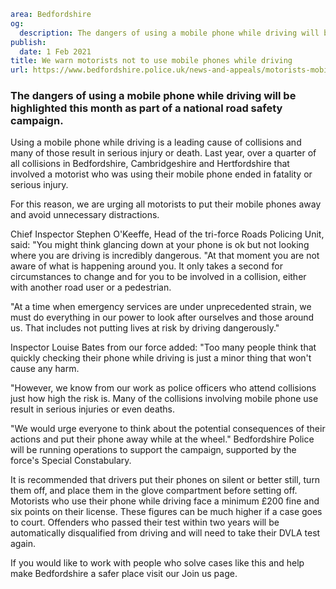 ```yaml
area: Bedfordshire
og:
  description: The dangers of using a mobile phone while driving will be highlighted this month as part of a national road safety campaign.
publish:
  date: 1 Feb 2021
title: We warn motorists not to use mobile phones while driving
url: https://www.bedfordshire.police.uk/news-and-appeals/motorists-mobile-phones-driving
```

### The dangers of using a mobile phone while driving will be highlighted this month as part of a national road safety campaign.

Using a mobile phone while driving is a leading cause of collisions and many of those result in serious injury or death. Last year, over a quarter of all collisions in Bedfordshire, Cambridgeshire and Hertfordshire that involved a motorist who was using their mobile phone ended in fatality or serious injury.

For this reason, we are urging all motorists to put their mobile phones away and avoid unnecessary distractions.

Chief Inspector Stephen O'Keeffe, Head of the tri-force Roads Policing Unit, said: "You might think glancing down at your phone is ok but not looking where you are driving is incredibly dangerous. "At that moment you are not aware of what is happening around you. It only takes a second for circumstances to change and for you to be involved in a collision, either with another road user or a pedestrian.

"At a time when emergency services are under unprecedented strain, we must do everything in our power to look after ourselves and those around us. That includes not putting lives at risk by driving dangerously."

Inspector Louise Bates from our force added: "Too many people think that quickly checking their phone while driving is just a minor thing that won't cause any harm.

"However, we know from our work as police officers who attend collisions just how high the risk is. Many of the collisions involving mobile phone use result in serious injuries or even deaths.

"We would urge everyone to think about the potential consequences of their actions and put their phone away while at the wheel." Bedfordshire Police will be running operations to support the campaign, supported by the force's Special Constabulary.

It is recommended that drivers put their phones on silent or better still, turn them off, and place them in the glove compartment before setting off. Motorists who use their phone while driving face a minimum £200 fine and six points on their license. These figures can be much higher if a case goes to court. Offenders who passed their test within two years will be automatically disqualified from driving and will need to take their DVLA test again.

If you would like to work with people who solve cases like this and help make Bedfordshire a safer place visit our Join us page.
